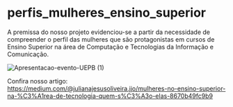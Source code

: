 # perfis_mulheres_ensino_superior

A premissa do nosso projeto evidenciou-se a partir da necessidade de compreender o perfil das mulheres que são protagonistas em cursos de Ensino Superior na área de Computação e Tecnologias da Informação e Comunicação.

![Apresentacao-evento-UEPB (1)](https://user-images.githubusercontent.com/62727312/126039146-c34421ab-d9f3-4b43-bfa5-3b6dc26af5c7.png)



Confira nosso artigo:
https://medium.com/@julianajesusoliveira.jjo/mulheres-no-ensino-superior-na-%C3%A1rea-de-tecnologia-quem-s%C3%A3o-elas-8670b49fc9b9






